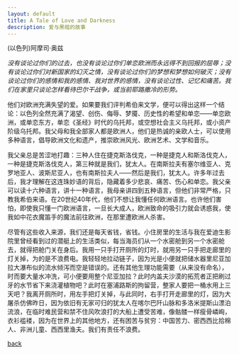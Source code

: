 ```yaml
---
layout: default
title: A Tale of Love and Darkness
description: 爱与黑暗的故事
---
```


 (以色列)阿摩司·奥兹
 
_没有谈论过你们的过去，也没有谈论过你们单恋欧洲而永远得不到回报的屈辱；没有谈论过你们对新国家的幻灭之情，没有谈论过你们的梦想和梦想如何破灭；没有谈论过你们的感情和我的感情、我对世界的感情，没有谈论过性、记忆和痛苦。我们在家里只谈论怎样看待巴尔干战争，或当前耶路撒冷的形势。_

他们对欧洲充满失望的爱。如果要我们评判希伯来文学，便可以得出这样一个结论：以色列全然充满了渴望、创伤、侮辱、梦魇、历史性的希望和单恋——单恋欧洲，或单恋东方，单恋《圣经》时代的乌托邦，或空想社会主义乌托邦，或小资产阶级乌托邦。我父母和我全部家人都是欧洲人，他们是热诚的亲欧人士，可以使用多种语言，倡导欧洲文化和遗产，推崇欧洲风光、欧洲艺术、文学和音乐。

我父亲总是苦涩地打趣：三种人住在捷克斯洛伐克，一种是捷克人和斯洛伐克人，一种是捷克斯洛伐克人，第三种就是我们，犹太人。在南斯拉夫有塞尔维亚人、克罗地亚人、波斯尼亚人，也有南斯拉夫人——然后是我们，犹太人。许多年过去后，我才理解在这连珠妙语的背后，隐藏着多少悲哀、痛苦、伤心和单恋。我父亲可以读十六种语言，讲十一种语言，我母亲讲四到五种语言，但他们非常严格，只教我希伯来语。在20世纪40年代，他们不想让我懂任何欧洲语言。也许他们害怕，即使我只懂一门欧洲语言，一旦长大成人，欧洲致命的吸引力就会诱惑我，使我如中花衣魔笛手的魔法前往欧洲，在那里遭欧洲人杀害。

尽管有这些收入来源，我们还是每天省钱，省钱。小住房里的生活与我在爱迪生影院里曾经看到过的潜艇上的生活类似，每当海员们从一个水密舱到另一个水密舱去，就得把舱门关在身后。我用一只手打开厕所的灯时，就用另一只手把走廊里的灯关掉，为的是不浪费电。我轻轻地拉动链子，因为光是小便就把储水器里尼亚加拉大瀑布似的流水倾泻而空是错误的。还有其他生理功能需要（从来没有命名），时而要大量水冲洗，可小便要用整个尼亚加拉？此时内盖夫沙漠的拓荒者正把刷过牙的水节省下来浇灌植物吧？此时在塞浦路斯的拘留营，整家人要把一桶水用上三天吧？我离开厕所时，用左手把灯关掉，与此同时，右手打开走廊里的灯，因为大屠杀仿佛昨日，因为依旧有无家可归的犹太人在喀尔巴阡山脉和多洛米提斯山漂泊流浪，在临时难民营和禁不住风吹浪打的大船上遭受苦难，像骷髅一样瘦骨嶙峋，衣衫褴褛，因为在世界上的其他地方，还有困苦与贫穷：中国苦力、密西西比拾棉人、非洲儿童、西西里渔夫。我们有责任不浪费。

[back](./docs/)
